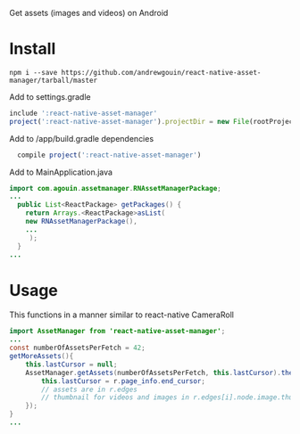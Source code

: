 Get assets (images and videos) on Android

# Install
```
npm i --save https://github.com/andrewgouin/react-native-asset-manager/tarball/master
```

Add to settings.gradle
```javascript
include ':react-native-asset-manager'
project(':react-native-asset-manager').projectDir = new File(rootProject.projectDir, 	'../node_modules/react-native-asset-manager/android')
```

Add to /app/build.gradle dependencies
```javascript
  compile project(':react-native-asset-manager')
```

Add to MainApplication.java
```java
import com.agouin.assetmanager.RNAssetManagerPackage;
...
  public List<ReactPackage> getPackages() {
    return Arrays.<ReactPackage>asList(
    new RNAssetManagerPackage(),
    ...
     );
  }
...
```

# Usage
This functions in a manner similar to react-native CameraRoll
```java
import AssetManager from 'react-native-asset-manager';
...
const numberOfAssetsPerFetch = 42;
getMoreAssets(){
    this.lastCursor = null;
    AssetManager.getAssets(numberOfAssetsPerFetch, this.lastCursor).then((r)=>{
        this.lastCursor = r.page_info.end_cursor;
        // assets are in r.edges
        // thumbnail for videos and images in r.edges[i].node.image.thumb
    });
}
...
```
